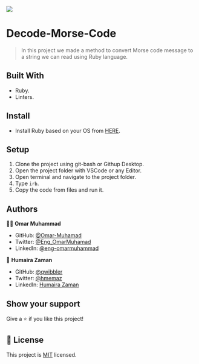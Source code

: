![](https://img.shields.io/badge/Microverse-blueviolet)
# Decode-Morse-Code

> In this project we made a method to convert Morse code message to a string we can read using Ruby language.

## Built With

- Ruby.
- Linters.

## Install

- Install Ruby based on your OS from [HERE](https://www.ruby-lang.org/en/downloads/).

## Setup

1. Clone the project using git-bash or Githup Desktop.
2. Open the project folder with VSCode or any Editor.
3. Open terminal and navigate to the project folder.
4. Type `irb`.
5. Copy the code from files and run it.

## Authors

👨‍💻 **Omar Muhammad**

- GitHub: [@Omar-Muhamad](https://github.com/Omar-Muhamad)
- Twitter: [@Eng_OmarMuhamad](https://twitter.com/Eng_OmarMuhamad)
- LinkedIn: [@eng-omarmuhammad](https://www.linkedin.com/in/eng-omarmuhammad/)

👤 **Humaira Zaman**

- GitHub: [@qwibbler](https://github.com/qwibber)
- Twitter: [@hmemaz](https://twitter.com/hmemaz)
- LinkedIn: [Humaira Zaman](https://linkedin.com/in/humaira-zaman)

## Show your support

Give a ⭐️ if you like this project!
## 📝 License

This project is [MIT](./MIT.md) licensed.
